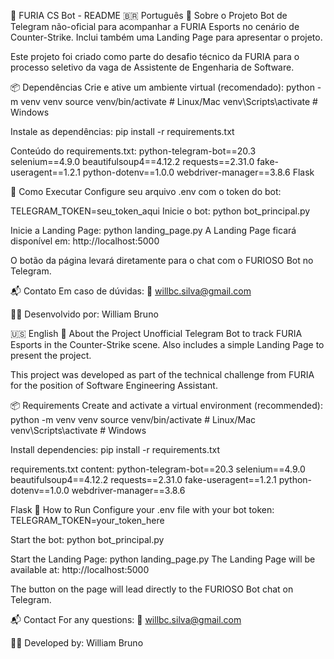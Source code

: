 📢 FURIA CS Bot - README
🇧🇷 Português
🤖 Sobre o Projeto
Bot de Telegram não-oficial para acompanhar a FURIA Esports no cenário de Counter-Strike.
Inclui também uma Landing Page para apresentar o projeto.

Este projeto foi criado como parte do desafio técnico da FURIA para o processo seletivo da vaga de Assistente de Engenharia de Software.

📦 Dependências
Crie e ative um ambiente virtual (recomendado):
python -m venv venv
source venv/bin/activate  # Linux/Mac
venv\Scripts\activate     # Windows

Instale as dependências:
pip install -r requirements.txt

Conteúdo do requirements.txt:
python-telegram-bot==20.3
selenium==4.9.0
beautifulsoup4==4.12.2
requests==2.31.0
fake-useragent==1.2.1
python-dotenv==1.0.0
webdriver-manager==3.8.6
Flask

🚀 Como Executar
Configure seu arquivo .env com o token do bot:

TELEGRAM_TOKEN=seu_token_aqui
Inicie o bot:
python bot_principal.py

Inicie a Landing Page:
python landing_page.py
A Landing Page ficará disponível em: http://localhost:5000

O botão da página levará diretamente para o chat com o FURIOSO Bot no Telegram.

📬 Contato
Em caso de dúvidas:
📧 willbc.silva@gmail.com

👨‍💻 Desenvolvido por:
William Bruno

🇺🇸 English
🤖 About the Project
Unofficial Telegram Bot to track FURIA Esports in the Counter-Strike scene.
Also includes a simple Landing Page to present the project.

This project was developed as part of the technical challenge from FURIA for the position of Software Engineering Assistant.

📦 Requirements
Create and activate a virtual environment (recommended):
python -m venv venv
source venv/bin/activate  # Linux/Mac
venv\Scripts\activate     # Windows

Install dependencies:
pip install -r requirements.txt

requirements.txt content:
python-telegram-bot==20.3
selenium==4.9.0
beautifulsoup4==4.12.2
requests==2.31.0
fake-useragent==1.2.1
python-dotenv==1.0.0
webdriver-manager==3.8.6

Flask
🚀 How to Run
Configure your .env file with your bot token:
TELEGRAM_TOKEN=your_token_here

Start the bot:
python bot_principal.py

Start the Landing Page:
python landing_page.py
The Landing Page will be available at: http://localhost:5000

The button on the page will lead directly to the FURIOSO Bot chat on Telegram.

📬 Contact
For any questions:
📧 willbc.silva@gmail.com

👨‍💻 Developed by:
William Bruno